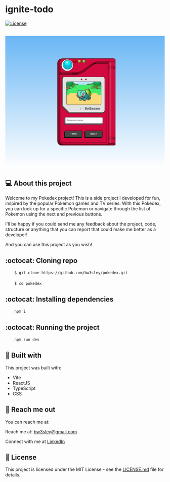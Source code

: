 # ignite-todo

<a href="./LICENSE.md">
    <img src="https://img.shields.io/badge/license-MIT-blue.svg" alt="License"/>
</a>

</br>
</br>

![Preview Screen](./public/pokedex-cover.png)

## 💻 About this project

Welcome to my Pokedex project! This is a side project I developed for fun, inspired by the popular Pokemon games and TV series. With this Pokedex, you can look up for a specific Pokemon or navigate through the list of Pokemon using the next and previous buttons.

I'll be happy if you could send me any feedback about the project, code, structure or anything that you can report that could make me better as a developer!

And you can use this project as you wish!

## :octocat: Cloning repo

```bash
    $ git clone https://github.com/bw3sley/pokedex.git
    
    $ cd pokedex 
```

## :octocat: Installing dependencies

```bash
    npm i
```

## :octocat: Running the project

```bash
    npm run dev
```

## 🚀 Built with

This project was built with:

- Vite
- ReactJS
- TypeScript
- CSS

## 📩 Reach me out

You can reach me at:

Reach me at: bw3sley@gmail.com

Connect with me at [LinkedIn](https://www.linkedin.com/in/bw3sley)

## 📝 License

This project is licensed under the MIT License - see the [LICENSE.md](./LICENSE.md) file for details.
